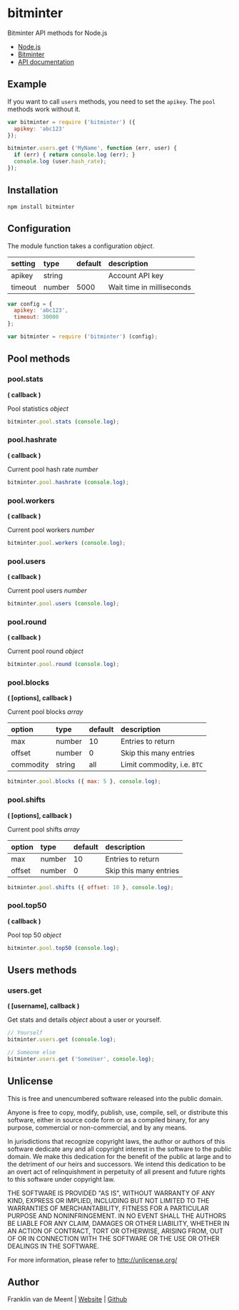 bitminter
=========

Bitminter API methods for Node.js

* [Node.js](https://www.nodejs.org)
* [Bitminter](https://bitminter.com)
* [API documentation](https://bitminter.com/api)


Example
-------

If you want to call `users` methods,
you need to set the `apikey`.
The `pool` methods work without it.

```js
var bitminter = require ('bitminter') ({
  apikey: 'abc123'
});

bitminter.users.get ('MyName', function (err, user) {
  if (err) { return console.log (err); }
  console.log (user.hash_rate);
});
```


Installation
------------

`npm install bitminter`


Configuration
-------------

The module function takes a configuration _object_.


setting | type   | default | description
:-------|:-------|:--------|:---------------
apikey  | string |         | Account API key
timeout | number | 5000    | Wait time in milliseconds


```js
var config = {
  apikey: 'abc123',
  timeout: 30000
};

var bitminter = require ('bitminter') (config);
```


Pool methods
------------

### pool.stats
**( callback )**

Pool statistics _object_

```js
bitminter.pool.stats (console.log);
```


### pool.hashrate
**( callback )**

Current pool hash rate _number_

```js
bitminter.pool.hashrate (console.log);
```


### pool.workers
**( callback )**

Current pool workers _number_

```js
bitminter.pool.workers (console.log);
```


### pool.users
**( callback )**

Current pool users _number_

```js
bitminter.pool.users (console.log);
```


### pool.round
**( callback )**

Current pool round _object_

```js
bitminter.pool.round (console.log);
```


### pool.blocks
**( [options], callback )**

Current pool blocks _array_


option    | type   | default | description
:---------|:-------|:--------|:---------------------------
max       | number | 10      | Entries to return
offset    | number | 0       | Skip this many entries
commodity | string | all     | Limit commodity, i.e. `BTC`


```js
bitminter.pool.blocks ({ max: 5 }, console.log);
```


### pool.shifts
**( [options], callback )**

Current pool shifts _array_


option | type   | default | description
:------|:-------|:--------|:----------------------
max    | number | 10      | Entries to return
offset | number | 0       | Skip this many entries


```js
bitminter.pool.shifts ({ offset: 10 }, console.log);
```


### pool.top50
**( callback )**

Pool top 50 _object_

```js
bitminter.pool.top50 (console.log);
```


Users methods
-------------

### users.get
**( [username], callback )**

Get stats and details _object_ about a user or yourself.

```js
// Yourself
bitminter.users.get (console.log);

// Someone else
bitminter.users.get ('SomeUser', console.log);
```


Unlicense
---------

This is free and unencumbered software released into the public domain.

Anyone is free to copy, modify, publish, use, compile, sell, or
distribute this software, either in source code form or as a compiled
binary, for any purpose, commercial or non-commercial, and by any
means.

In jurisdictions that recognize copyright laws, the author or authors
of this software dedicate any and all copyright interest in the
software to the public domain. We make this dedication for the benefit
of the public at large and to the detriment of our heirs and
successors. We intend this dedication to be an overt act of
relinquishment in perpetuity of all present and future rights to this
software under copyright law.

THE SOFTWARE IS PROVIDED "AS IS", WITHOUT WARRANTY OF ANY KIND,
EXPRESS OR IMPLIED, INCLUDING BUT NOT LIMITED TO THE WARRANTIES OF
MERCHANTABILITY, FITNESS FOR A PARTICULAR PURPOSE AND NONINFRINGEMENT.
IN NO EVENT SHALL THE AUTHORS BE LIABLE FOR ANY CLAIM, DAMAGES OR
OTHER LIABILITY, WHETHER IN AN ACTION OF CONTRACT, TORT OR OTHERWISE,
ARISING FROM, OUT OF OR IN CONNECTION WITH THE SOFTWARE OR THE USE OR
OTHER DEALINGS IN THE SOFTWARE.

For more information, please refer to <http://unlicense.org/>


Author
------

Franklin van de Meent
| [Website](https://frankl.in)
| [Github](https://github.com/fvdm)
